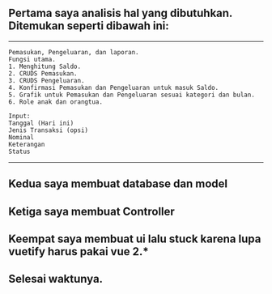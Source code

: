 ## Pertama saya analisis hal yang dibutuhkan. Ditemukan seperti dibawah ini:
---------------------------------------------------------------
```
Pemasukan, Pengeluaran, dan laporan.
Fungsi utama.
1. Menghitung Saldo.
2. CRUDS Pemasukan.
3. CRUDS Pengeluaran.
4. Konfirmasi Pemasukan dan Pengeluaran untuk masuk Saldo.
5. Grafik untuk Pemasukan dan Pengeluaran sesuai kategori dan bulan.
6. Role anak dan orangtua.

Input:
Tanggal (Hari ini)
Jenis Transaksi (opsi)
Nominal
Keterangan
Status 
```

---------------------------------------------------------------

## Kedua saya membuat database dan model
## Ketiga saya membuat Controller
## Keempat saya membuat ui lalu stuck karena lupa vuetify harus pakai vue 2.*
## Selesai waktunya.
